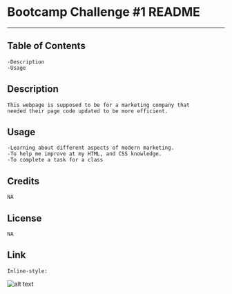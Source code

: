# Bootcamp Challenge #1 README
______

## Table of Contents 

    -Description
    -Usage

## Description

    This webpage is supposed to be for a marketing company that 
    needed their page code updated to be more efficient.

## Usage

    -Learning about different aspects of modern marketing.
    -To help me improve at my HTML, and CSS knowledge.
    -To complete a task for a class

## Credits 

    NA

## License 

    NA

## Link

    Inline-style: 
![alt text](https://github.com/LerieLogin/bootcamp-challenge-1/blob/main/assets/images/webpage-demo.PNG)
